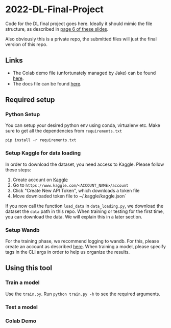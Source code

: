 # 2022-DL-Final-Project
 
Code for the DL final project goes here.
Ideally it should mimic the file structure, as described in [page 6 of these slides](https://docs.google.com/presentation/d/1Lbggpj_nj4RomOm4q35XUcoOoDsIDvT18GLpOIygC2Q/edit#slide=id.g8646803fdf_0_15).

Also obviously this is a private repo, the submitted files will just the final version of this repo.

## Links
* The Colab demo file (unfortunately managed by Jake) can be found [here](https://colab.research.google.com/drive/1S5pJnkNnFQOg1wkDW5q-kJhHEHNOMR9C?usp=sharing).
* The docs file can be found [here](https://docs.google.com/document/d/1BD8EmhoiHegGZ0VttSsGSjRnBaHkJEk3UOHgU1ACWv0/edit#).

## Required setup
### Python Setup
You can setup your desired python env using conda, virtualenv etc. Make sure to get all the dependencies from `requirements.txt`

`pip install -r requirements.txt`

### Setup Kaggle for data loading
In order to download the dataset, you need access to Kaggle. Please follow these steps:
1. Create account on [Kaggle](https://www.kaggle.com/)
2. Go to `https://www.kaggle.com/<ACCOUNT_NAME>/account`
2. Click "Create New API Token", which downloads a token file
4. Move downloaded token file to ~/.kaggle/kaggle.json`

If you now call the function `load_data` in `data_loading.py`, we download the dataset the `data` path in this repo. When training or testing for the first time, you can download the data. We will explain this in a later section. 

### Setup Wandb
For the training phase, we recommend logging to wandb. For this, please create an account as described [here](https://docs.wandb.ai/quickstart). When training a model, please specify tags in the CLI args in order to help us organize the results.

## Using this tool
### Train a model
Use the `train.py`. Run `python train.py -h` to see the required arguments.

### Test a model 

### Colab Demo

